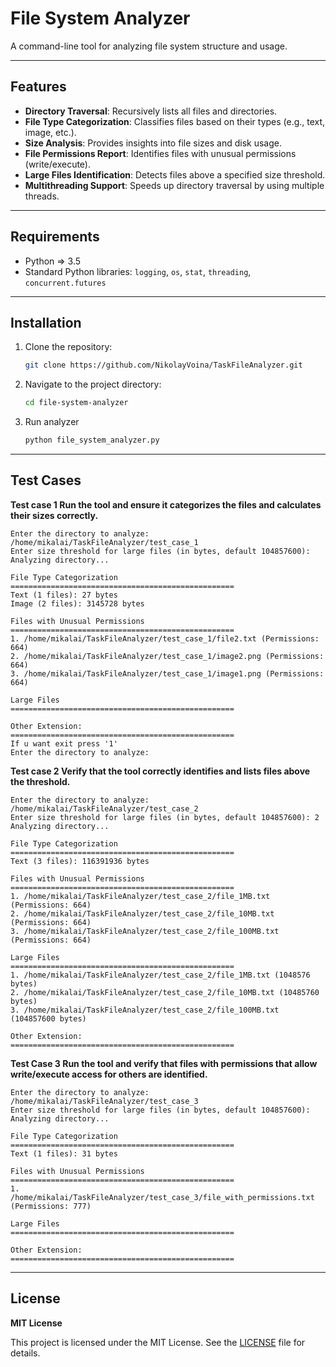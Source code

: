 # File System Analyzer

A command-line tool for analyzing file system structure and usage.

---

## Features

- **Directory Traversal**: Recursively lists all files and directories.
- **File Type Categorization**: Classifies files based on their types (e.g., text, image, etc.).
- **Size Analysis**: Provides insights into file sizes and disk usage.
- **File Permissions Report**: Identifies files with unusual permissions (write/execute).
- **Large Files Identification**: Detects files above a specified size threshold.
- **Multithreading Support**: Speeds up directory traversal by using multiple threads.

---

## Requirements

- Python => 3.5
- Standard Python libraries: `logging`, `os`, `stat`, `threading`, `concurrent.futures`

---

## Installation

1. Clone the repository:

    ```bash
    git clone https://github.com/NikolayVoina/TaskFileAnalyzer.git
    ```

2. Navigate to the project directory:

    ```bash
    cd file-system-analyzer
    ```
3. Run analyzer
   ```bash
   python file_system_analyzer.py
   ```
---



##  Test Cases

**Test case 1 Run the tool and ensure it categorizes the files and calculates their sizes correctly.**
```
Enter the directory to analyze: /home/mikalai/TaskFileAnalyzer/test_case_1
Enter size threshold for large files (in bytes, default 104857600): 
Analyzing directory...

File Type Categorization
==================================================
Text (1 files): 27 bytes
Image (2 files): 3145728 bytes

Files with Unusual Permissions
==================================================
1. /home/mikalai/TaskFileAnalyzer/test_case_1/file2.txt (Permissions: 664)
2. /home/mikalai/TaskFileAnalyzer/test_case_1/image2.png (Permissions: 664)
3. /home/mikalai/TaskFileAnalyzer/test_case_1/image1.png (Permissions: 664)

Large Files
==================================================

Other Extension: 
==================================================
If u want exit press '1'
Enter the directory to analyze:
```

**Test case 2 Verify that the tool correctly identifies and lists files above the threshold.**
```
Enter the directory to analyze: /home/mikalai/TaskFileAnalyzer/test_case_2
Enter size threshold for large files (in bytes, default 104857600): 2
Analyzing directory...

File Type Categorization
==================================================
Text (3 files): 116391936 bytes

Files with Unusual Permissions
==================================================
1. /home/mikalai/TaskFileAnalyzer/test_case_2/file_1MB.txt (Permissions: 664)
2. /home/mikalai/TaskFileAnalyzer/test_case_2/file_10MB.txt (Permissions: 664)
3. /home/mikalai/TaskFileAnalyzer/test_case_2/file_100MB.txt (Permissions: 664)

Large Files
==================================================
1. /home/mikalai/TaskFileAnalyzer/test_case_2/file_1MB.txt (1048576 bytes)
2. /home/mikalai/TaskFileAnalyzer/test_case_2/file_10MB.txt (10485760 bytes)
3. /home/mikalai/TaskFileAnalyzer/test_case_2/file_100MB.txt (104857600 bytes)

Other Extension: 
==================================================
```
**Test Case 3 Run the tool and verify that files with permissions that allow write/execute access for others are identified.**
```
Enter the directory to analyze: /home/mikalai/TaskFileAnalyzer/test_case_3
Enter size threshold for large files (in bytes, default 104857600): 
Analyzing directory...

File Type Categorization
==================================================
Text (1 files): 31 bytes

Files with Unusual Permissions
==================================================
1. /home/mikalai/TaskFileAnalyzer/test_case_3/file_with_permissions.txt (Permissions: 777)

Large Files
==================================================

Other Extension: 
==================================================
```
---

##  License

**MIT License**

This project is licensed under the MIT License. See the [LICENSE](LICENSE) file for details.